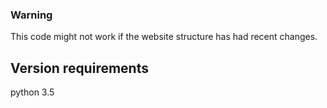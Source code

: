 ### Warning
This code might not work if the website structure has had recent changes.


## Version requirements
python 3.5
